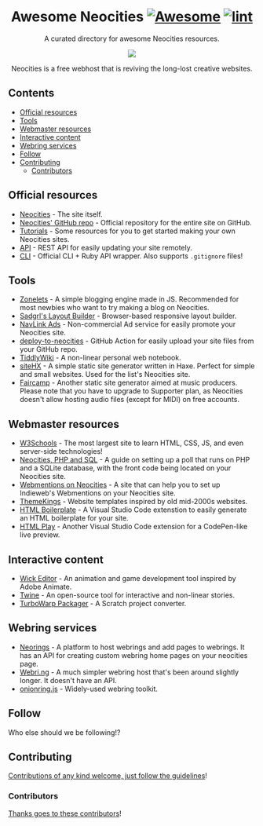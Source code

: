 <div align="center">

# Awesome Neocities [![Awesome](https://awesome.re/badge.svg)](https://awesome.re) [![lint](https://github.com/lime360/awesome-neocities/actions/workflows/lint.yaml/badge.svg)](https://github.com/lime360/awesome-neocities/actions/workflows/lint.yaml)

A curated directory for awesome Neocities resources.

<a href="https://neocities.org" target="_blank" rel="noopener noreferrer">
  <img src="https://neocities.org/cat.png" />
</a>

Neocities is a free webhost that is reviving the long-lost creative websites.

</div>

## Contents

- [Official resources](#official-resources)
- [Tools](#tools)
- [Webmaster resources](#webmaster-resources)
- [Interactive content](#interactive-content)
- [Webring services](#webring-services)
- [Follow](#follow)
- [Contributing](#contributing)
  - [Contributors](#contributors)

<!-- CONTENT -->

## Official resources

- [Neocities](https://neocities.org/) - The site itself.
- [Neocities' GitHub repo](https://github.com/neocities) - Official repository for the entire site on GitHub.
- [Tutorials](https://neocities.org/tutorials) - Some resources for you to get started making your own Neocities sites.
- [API](https://neocities.org/api) - REST API for easily updating your site remotely.
- [CLI](https://neocities.org/cli) - Official CLI + Ruby API wrapper. Also supports `.gitignore` files!

## Tools

- [Zonelets](https://zonelets.net/) - A simple blogging engine made in JS. Recommended for most newbies who want to try making a blog on Neocities.
- [Sadgrl's Layout Builder](https://sadgrl.online/projects/layout-builder/) - Browser-based responsive layout builder.
- [NavLink Ads](https://dimden.dev/navlinkads/) - Non-commercial Ad service for easily promote your Neocities site.
- [deploy-to-neocities](https://github.com/bcomnes/deploy-to-neocities) - GitHub Action for easily upload your site files from your GitHub repo.
- [TiddlyWiki](https://tiddlywiki.com/) - A non-linear personal web notebook.
- [siteHX](https://lib.haxe.org/p/siteHX/) - A simple static site generator written in Haxe. Perfect for simple and small websites. Used for the list's Neocities site.
- [Faircamp](https://simonrepp.com/faircamp/) - Another static site generator aimed at music producers. Please note that you have to upgrade to Supporter plan, as Neocities doesn't allow hosting audio files (except for MIDI) on free accounts.

## Webmaster resources

- [W3Schools](https://www.w3schools.com/) - The most largest site to learn HTML, CSS, JS, and even server-side technologies!
- [Neocities, PHP and SQL](https://scott2.neocities.org/blog/2023-09-17-neocities-php-and-sql/) - A guide on setting up a poll that runs on PHP and a SQLite database, with the front code being located on your Neocities site.
- [Webmentions on Neocities](https://webmentions.neocities.org/) - A site that can help you to set up Indieweb's Webmentions on your Neocities site.
- [ThemeKings](https://themekings.net/) - Website templates inspired by old mid-2000s websites.
- [HTML Boilerplate](https://marketplace.visualstudio.com/items?itemName=sidthesloth.html5-boilerplate) - A Visual Studio Code extenstion to easily generate an HTML boilerplate for your site.
- [HTML Play](https://marketplace.visualstudio.com/items?itemName=bianxianyang.htmlplay) - Another Visual Studio Code extension for a CodePen-like live preview.

## Interactive content

- [Wick Editor](https://www.wickeditor.com/#/) - An animation and game development tool inspired by Adobe Animate.
- [Twine](https://twinery.org/) - An open-source tool for interactive and non-linear stories.
- [TurboWarp Packager](https://packager.turbowarp.org/) - A Scratch project converter.

## Webring services

- [Neorings](https://www.neorings.org/) - A platform to host webrings and add pages to webrings. It has an API for creating custom webring home pages on your neocities page.
- [Webri.ng](https://webri.ng/) - A much simpler webring host that's been around slightly longer. It doesn't have an API.
- [onionring.js](https://garlic.garden/onionring/) - Widely-used webring toolkit.


## Follow

<!-- list people worth following on social sites (Twitter, LinkedIn, GitHub, YouTube etc.) -->

Who else should we be following!?

## Contributing

[Contributions of any kind welcome, just follow the guidelines](contributing.md)!

### Contributors

[Thanks goes to these contributors](https://github.com/lime360/awesome-neocities/graphs/contributors)!
